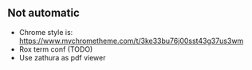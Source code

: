 Not automatic
-------------

* Chrome style is: https://www.mychrometheme.com/t/3ke33bu76j00sst43g37us3wm
* Rox term conf (TODO)
* Use zathura as pdf viewer
